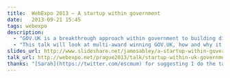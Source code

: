 ```yaml
---
title:  WebExpo 2013 – A startup within government
date:   2013-09-21 15:45
tags: webexpo
description:
  - "GOV.UK is a breakthrough approach within government to building digital services that are so good citizens prefer to use them."
  - "This talk will look at multi-award winning GOV.UK, how and why it was built by a collaborative, cross-disciplinary team at the Government Digital Service (GDS), and share how the team works. It will cover the technology choices, how we revisited those choices along the way, why we've chosen to reject the traditional government option of large vendor stacks, the open-source culture and how we code in the open, the tools used and architecture of the website, the benefits (tens of millions of pounds saved), how others have built upon our work and what it's like to work at a startup growing at a massive pace in a government environment."
slides_url: http://www.slideshare.net/jamesabley/a-startup-within-government
talk_url: http://webexpo.net/prague2013/talk/startup-within-uk-government/
thanks: "[Sarah](https://twitter.com/escmum) for suggesting I do the talk and generally kicking my arse. [James](https://twitter.com/jystewart), [Gareth](https://twitter.com/garethr), [Mat](https://twitter.com/matwall) and Sarah (again!) for helping with the submission process. [Russell](https://twitter.com/undermanager) and [Ben](https://twitter.com/benterrett) for helping make it good and eating biscuits."
---
```

